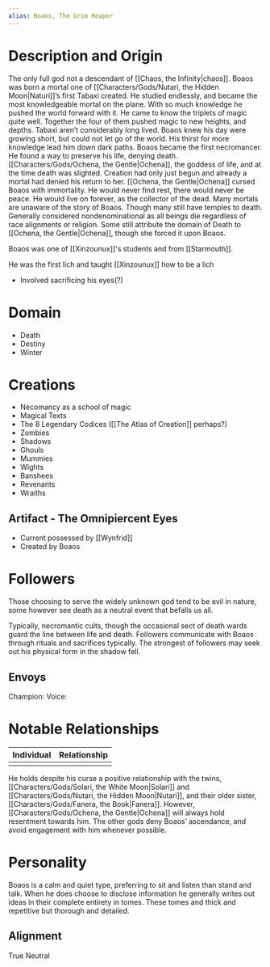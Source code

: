 ```yaml
---
alias: Boaos, The Grim Reaper
---
```

# Description and Origin
The only full god not a descendant of [[Chaos, the Infinity|chaos]]. Boaos was born a mortal one of [[Characters/Gods/Nutari, the Hidden Moon|Naturi]]’s first Tabaxi created. He studied endlessly, and became the most knowledgeable mortal on the plane. With so much knowledge he pushed the world forward with it. He came to know the triplets of magic quite well. Together the four of them pushed magic to new heights, and depths. Tabaxi aren’t considerably long lived. Boaos knew his day were growing short, but could not let go of the world. His thirst for more knowledge lead him down dark paths. Boaos became the first necromancer. He found a way to preserve his life, denying death. [[Characters/Gods/Ochena, the Gentle|Ochena]], the goddess of life, and at the time death was slighted. Creation had only just begun and already a mortal had denied his return to her. [[Ochena, the Gentle|Ochena]] cursed Boaos with immortality. He would never find rest, there would never be peace. He would live on forever, as the collector of the dead. Many mortals are unaware of the story of Boaos. Though many still have temples to death. Generally considered nondenominational as all beings die regardless of race alignments or religion. Some still attribute the domain of Death to [[Ochena, the Gentle|Ochena]], though she forced it upon Boaos.

Boaos was one of [[Xinzounux]]'s students and from [[Starmouth]]. 

He was the first lich and taught [[Xinzounux]] how to be a lich
- Involved sacrificing his eyes(?)
# Domain
- Death
- Destiny
- Winter

# Creations
- Necomancy as a school of magic
- Magical Texts
- The 8 Legendary Codices ([[The Atlas of Creation]] perhaps?)
- Zombies
- Shadows
- Ghouls
- Mummies
- Wights
- Banshees
- Revenants
- Wraiths

## Artifact - The Omnipiercent Eyes
- Current possessed by [[Wynfrid]]
- Created by Boaos
# Followers
Those choosing to serve the widely unknown god tend to be evil in nature, some however see death as a neutral event that befalls us all.

Typically, necromantic cults, though the occasional sect of death wards guard the line between life and death. Followers communicate with Boaos through rituals and sacrifices typically. The strongest of followers may seek out his physical form in the shadow fell.
## Envoys
Champion: 
Voice: 
# Notable Relationships
| Individual | Relationship |
| ---------- | ------------ |
|            |              |

He holds despite his curse a positive relationship with the twins, [[Characters/Gods/Solari, the White Moon|Solari]] and [[Characters/Gods/Nutari, the Hidden Moon|Nutari]], and their older sister, [[Characters/Gods/Fanera, the Book|Fanera]]. However, [[Characters/Gods/Ochena, the Gentle|Ochena]] will always hold resentment towards him. The other gods deny Boaos’ ascendance, and avoid engagement with him whenever possible.

# Personality
Boaos is a calm and quiet type, preferring to sit and listen than stand and talk. When he does choose to disclose information he generally writes out ideas in their complete entirety in tomes. These tomes and thick and repetitive but thorough and detailed.

## Alignment
True Neutral